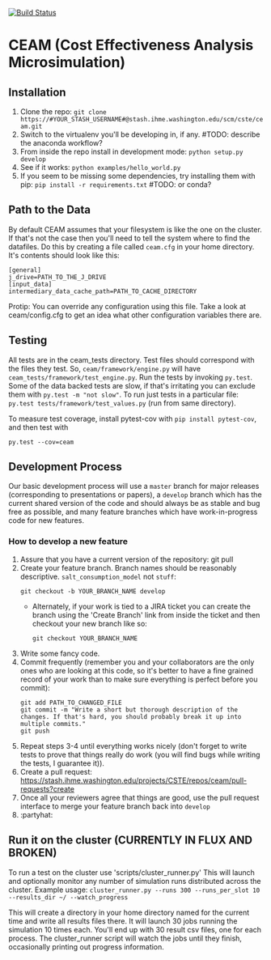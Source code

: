 [![Build Status](https://costeffect-app-p01.ihme.washington.edu/buildStatus/icon?job=CEAM%20Tests/develop) ](http://costeffect-app-p01.ihme.washington.edu/job/CEAM%20Tests/job/develop/)
# CEAM (Cost Effectiveness Analysis Microsimulation)

## Installation
1. Clone the repo: `git clone https://#YOUR_STASH_USERNAME#@stash.ihme.washington.edu/scm/cste/ceam.git`
2. Switch to the virtualenv you'll be developing in, if any. #TODO: describe the anaconda workflow?
3. From inside the repo install in development mode: `python setup.py develop`
4. See if it works: `python examples/hello_world.py`
5. If you seem to be missing some dependencies, try installing them with pip: `pip install -r requirements.txt` #TODO: or conda?

## Path to the Data
By default CEAM assumes that your filesystem is like the one on the cluster. If that's not the case then you'll need to tell the system where to find the datafiles. Do this by creating a file called `ceam.cfg` in your home directory. It's contents should look like this:

    [general]
    j_drive=PATH_TO_THE_J_DRIVE
    [input_data]
    intermediary_data_cache_path=PATH_TO_CACHE_DIRECTORY

Protip: You can override any configuration using this file. Take a look at ceam/config.cfg to get an idea what other configuration variables there are.

## Testing
All tests are in the ceam_tests directory. Test files should correspond with the files they test. So, `ceam/framework/engine.py` will have `ceam_tests/framework/test_engine.py`. Run the tests by invoking `py.test`. Some of the data backed tests are slow, if that's irritating you can exclude them with `py.test -m "not slow"`.
To run just tests in a particular file:  `py.test tests/framework/test_values.py`  (run from same directory).

To measure test coverage, install pytest-cov with `pip install pytest-cov`, and then test with
```
py.test --cov=ceam
```

## Development Process
Our basic development process will use a `master` branch for major releases (corresponding to presentations or papers), a `develop` branch which has the current shared version of the code and should always be as stable and bug free as possible, and many feature branches which have work-in-progress code for new features.

### How to develop a new feature
1. Assure that you have a current version of the repository:
    git pull
2. Create your feature branch. Branch names should be reasonably descriptive. `salt_consumption_model` not `stuff`:
    ```
    git checkout -b YOUR_BRANCH_NAME develop
    ```
    * Alternately, if your work is tied to a JIRA ticket you can create the branch using the 'Create Branch' link from inside the ticket and then checkout your new branch like so:
        ```
        git checkout YOUR_BRANCH_NAME
        ```
3. Write some fancy code.
4. Commit frequently (remember you and your collaborators are the only ones who are looking at this code, so it's better to have a fine grained record of your work than to make sure everything is perfect before you commit):
    ```
    git add PATH_TO_CHANGED_FILE
    git commit -m "Write a short but thorough description of the changes. If that's hard, you should probably break it up into multiple commits."
    git push
    ```
5. Repeat steps 3-4 until everything works nicely (don't forget to write tests to prove that things really do work (you will find bugs while writing the tests, I guarantee it)).
6. Create a pull request: https://stash.ihme.washington.edu/projects/CSTE/repos/ceam/pull-requests?create
7. Once all your reviewers agree that things are good, use the pull request interface to merge your feature branch back into `develop`
8. :partyhat:

## Run it on the cluster (CURRENTLY IN FLUX AND BROKEN)
To run a test on the cluster use 'scripts/cluster_runner.py' This will launch and optionally monitor any number of simulation runs distributed across the cluster. Example usage:
    ```
    cluster_runner.py --runs 300 --runs_per_slot 10 --results_dir ~/ --watch_progress
    ```

This will create a directory in your home directory named for the current time and write all results files there. It will launch 30 jobs running the simulation 10 times each. You'll end up with 30 result csv files, one for each process. The cluster_runner script will watch the jobs until they finish, occasionally printing out progress information.
